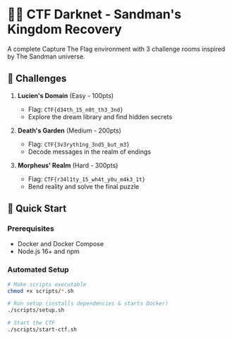 # 🏴‍☠️ CTF Darknet - Sandman's Kingdom Recovery

A complete Capture The Flag environment with 3 challenge rooms inspired by The Sandman universe.

## 🎯 Challenges

1. **Lucien's Domain** (Easy - 100pts)
   - Flag: `CTF{d34th_15_n0t_th3_3nd}`
   - Explore the dream library and find hidden secrets

2. **Death's Garden** (Medium - 200pts)  
   - Flag: `CTF{3v3ryth1ng_3nd5_but_m3}`
   - Decode messages in the realm of endings

3. **Morpheus' Realm** (Hard - 300pts)
   - Flag: `CTF{r34l1ty_15_wh4t_y0u_m4k3_1t}`
   - Bend reality and solve the final puzzle

## 🚀 Quick Start

### Prerequisites
- Docker and Docker Compose
- Node.js 16+ and npm

### Automated Setup
```bash
# Make scripts executable
chmod +x scripts/*.sh

# Run setup (installs dependencies & starts Docker)
./scripts/setup.sh

# Start the CTF
./scripts/start-ctf.sh
